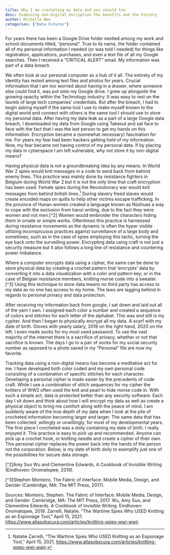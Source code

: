 ```yaml
---
title: Why I am crocheting my data and you should too
desc: Examining non-digital encryption the benefits and the history
author: Michelle Nee
categories: ["Data Futures"]
---
```


 For years there has been a Google Drive folder nestled among my work and school documents titled, “personal”. True to its name, the folder contained all of my personal information I needed (or was told I needed) for things like registration, applications, purchases, and even a text file of all my Google searches. Then I received a “CRITICAL ALERT” email. My information was part of a data breach.

We often look at our personal computer as a hub of it all. The entirety of my identity has rested  among text files and photos for years. Crucial information that I am too worried about having in a drawer, where someone else could find it, was put onto my Google drive. I grew up alongside the growing opacity within the Technology industry. It was easy to rest on the laurels of large tech companies’ credentials. But after the breach, I had to begin asking myself if the same tool I use to make myself known to the digital world and connect with others is the same tool I should use to store my personal data. After having my data leak as a part of a large Google data breach, I downloaded my data from Google using Takeout and sat face to face with the fact that I was the last person to get my hands on this information. Encryption became a (somewhat necessary) fascination for me. For years my fear had been hackers getting  hold of my information. Now, my fear became not having control of my personal data. If by placing my data in cyberspace I am left vulnerable, why not store it by non-digital means?

Having physical data is not a groundbreaking idea by any means. In World War 2 spies would knit messages in a code to send back from behind enemy lines. This practice was mainly done by resistance fighters in Belgium during World War 2 but it is not the only time that craft encryption has been used.  Female spies during the Revolutionary war would knit messages from behind british lines.[^1] During slavery freed slaves would create encoded maps on quilts to help other victims escape trafficking. In the province of Hunan women created a language known as Nüshuas a way to cope with the exclusion from hanzi writing, due to the fact they were women and not men.[^2] Women would embroider the characters hiding them in ornate or simple works. Oftentimes this practice is harnessed during resistance movements as the dynamic is often the hyper visible utilizing inconspicuous practices against surveillance of a large body and sometimes, such as in the case of spies employing this tactic, turning the eye back onto the surveilling power. Encrypting data using craft is not just a security measure but it also follows a long line of resistance and countering power imbalance.

Where a computer encrypts data using a cipher, the same can be done to store physical data by creating a crochet pattern that ‘encrypts’ data by converting it into a data visualization with a color and pattern key; or in the case of Belgian resistance members, knitting morse code into a sweater.[^3] Using this technique to store data means no third party has access to my data as no one has access to my home. The laws are lagging behind in regards to personal privacy and data protection.

After receiving my information back from google, I sat down and laid out all of the yarn I own. I assigned each color a number and created a sequence of colors and stitches for each letter of the alphabet. This was and still is my cypher. And then I began to physically encrypt all my data. A scarf with my date of birth. Gloves with yearly salary, 2019 on the right hand, 2020 on the left. I even made socks for my most used password. To use the vast majority of the internet there is a sacrifice of privacy, whether or not that sacrifice is known. The days I go to a pair of socks for my social security number as opposed to a photo saved in my “Personal” file are now my favorite.

 Tracking data using a non-digital means has become a meditative act for me. I have developed both color coded and my own personal code consisting of a combination of specific stitches for each character.  Developing a personal cipher is made easier by the precedents of code craft. While I use a combination of stitch sequences for my cipher the knitters of WW2 often used the knit and pearl to hide morse code in. With such a simple act, data is protected better than any security software. Each day I sit down and think about how I will encrypt my data as well as create a physical object to bring me comfort along with the peace of mind. I am suddenly aware of the true depth of my data when I look at the pile of crocheted information becoming larger and larger. The same data that has been collected ,willingly or unwillingly, for most of my developmental years. The first piece I crocheted was a doily containing my date of birth. I really enjoyed it. This practice is easy to pick up and recommended. Anyone can pick up a crochet hook, or knitting needle and create a cipher of their own. This personal cipher replaces the power back into the hands of the person not the corporation. Below, is my date of birth doily to exemplify just one of the possibilities for secure data storage.

[^1]:Natalie Zarrelli, “The Wartime Spies Who USED Knitting as an Espionage Tool,” April 15, 2021, https://www.atlasobscura.com/articles/knitting-spies-wwi-wwii.

[^2]Amy Suo Wu and Clementine Edwards, A Cookbook of Invisible Writing (Eindhoven: Onomatopee, 2019).

[^3]Stephen Monteiro, The Fabric of Interface: Mobile Media, Design, and Gender (Cambridge, MA: The MIT Press, 2017).

Sources:
Monteiro, Stephen. The Fabric of Interface: Mobile Media, Design, and Gender. Cambridge, MA: The MIT Press, 2017.
Wu, Amy Suo, and Clementine Edwards. A Cookbook of Invisible Writing. Eindhoven: Onomatopee, 2019.
Zarrelli, Natalie. “The Wartime Spies Who USED Knitting as an Espionage Tool,” April 15, 2021. https://www.atlasobscura.com/articles/knitting-spies-wwi-wwii.
